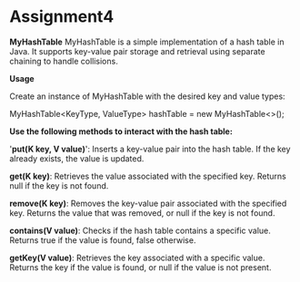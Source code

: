 ﻿# Assignment4
 **MyHashTable**
MyHashTable is a simple implementation of a hash table in Java. It supports key-value pair storage and retrieval using separate chaining to handle collisions.

**Usage**

Create an instance of MyHashTable with the desired key and value types:

  MyHashTable<KeyType, ValueType> hashTable = new MyHashTable<>();
  
**Use the following methods to interact with the hash table:**
  
  '**put(K key, V value)**': Inserts a key-value pair into the hash table. If the key already exists, the value is updated.
  
  **get(K key)**: Retrieves the value associated with the specified key. Returns null if the key is not found.

  **remove(K key)**: Removes the key-value pair associated with the specified key. Returns the value that was removed, or null if the key is not found.
  
  **contains(V value)**: Checks if the hash table contains a specific value. Returns true if the value is found, false otherwise.
  
  **getKey(V value)**: Retrieves the key associated with a specific value. Returns the key if the value is found, or null if the value is not present.

